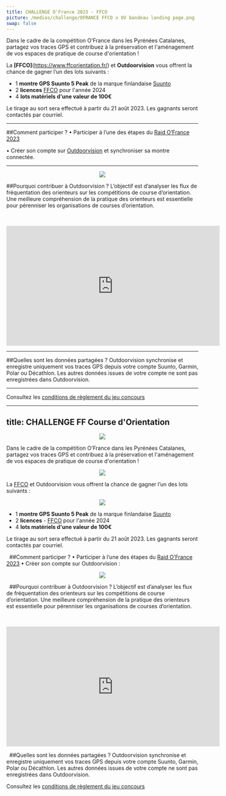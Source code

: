 ```yaml
---
title: CHALLENGE O'France 2023 - FFCO
picture: /medias/challenge/OFRANCE FFCO x OV bandeau landing page.png
swap: false
---
```


Dans le cadre de la compétition O’France dans les Pyrénées Catalanes, partagez vos traces GPS et contribuez à la préservation et l'aménagement de vos espaces de pratique de course d'orientation !

<participate></participate>


La **[FFCO]**(https://www.ffcorientation.fr/) et **Outdoorvision** vous offrent la chance de gagner l’un des lots suivants :  


- 1 **montre GPS Suunto 5 Peak** de la marque finlandaise [Suunto](https://www.suunto.com/fr-fr/)
- 2  **licences** [FFCO](https://www.ffcorientation.fr/) pour l'année 2024
- 4 **lots matériels d'une valeur de 100€** 


Le tirage au sort sera effectué à partir du 21 août 2023. Les gagnants seront contactés par courriel.

---

##Comment participer ?
•	Participer à l’une des étapes du [Raid O’France 2023](https://foot-2023.o-france.fr/fr/home)

•	Créer son compte sur [Outdoorvision](https://staging-auth.outdoorvision.fr/auth/realms/PRNSN/protocol/openid-connect/registrations?client_id=back1-outdoorgeovision-prnsn&response_type=code&redirect_uri=https://staging-back.outdoorvision.fr/auth/done/&scope=openid) et synchroniser sa montre connectée.

---

<p align="center">
  <img src="/medias/challenge-FFCO-02.jpg">
</p>

##Pourquoi contribuer à Outdoorvision ?
L’objectif est d’analyser les flux de fréquentation des orienteurs sur les compétitions de course d’orientation. 
Une meilleure compréhension de la pratique des orienteurs est essentielle pour pérenniser les organisations de courses d’orientation.

&nbsp;
<p align="center">
<iframe width="560" height="315" src="https://www.youtube.com/embed/Sua7VDlhBs4" title="YouTube video player" frameborder="0" allow="accelerometer; autoplay; clipboard-write; encrypted-media; gyroscope; picture-in-picture" allowfullscreen></iframe>
</p>


---

##Quelles sont les données partagées ?
Outdoorvision synchronise et enregistre uniquement vos traces GPS depuis votre compte Suunto, Garmin, Polar ou Décathlon. Les autres données issues de votre compte ne sont pas enregistrées dans Outdoorvision.

---

Consultez les [conditions de règlement du jeu concours](/medias/challenge/Strava-FFA-Reglement.pdf)
<participate></participate>











---
title: CHALLENGE FF Course d'Orientation
---

<p align="center">
  <img src="/medias/challenge/OFRANCE FFCO x OV bandeau landing page.png">
</p>

Dans le cadre de la compétition O’France dans les Pyrénées Catalanes, partagez vos traces GPS et contribuez à la préservation et l'aménagement de vos espaces de pratique de course d'orientation !

<participate></participate>

<p align="center">
  <img src="/medias/challenge/OFRANCE FFCO x OV bandeau landing page.png">
</p>

La [FFCO](https://www.ffcorientation.fr/) et Outdoorvision vous offrent la chance de gagner l’un des lots suivants :  


<p align="center">
  <img src="/medias/challenge/Lots_ofrance2023_landingpage.png">
</p>

- 1 **montre GPS Suunto 5 Peak** de la marque finlandaise [Suunto](https://www.suunto.com/fr-fr/)
- 2  **licences** - [FFCO](https://www.ffcorientation.fr/) pour l'année 2024
- 4 **lots matériels d'une valeur de 100€** 


Le tirage au sort sera effectué à partir du 21 août 2023. Les gagnants seront contactés par courriel.


&nbsp;
##Comment participer ?
•	Participer à l’une des étapes du [Raid O’France 2023](https://foot-2023.o-france.fr/fr/home)
•	Créer son compte sur Outdoorvision : <participate></participate>


<p align="center">
  <img src="/medias/challenge-FFCO-02.jpg">
</p>

&nbsp;
##Pourquoi contribuer à Outdoorvision ?
L’objectif est d’analyser les flux de fréquentation des orienteurs sur les compétitions de course d’orientation. 
Une meilleure compréhension de la pratique des orienteurs est essentielle pour pérenniser les organisations de courses d’orientation.

&nbsp;
<p align="center">
<iframe width="560" height="315" src="https://www.youtube.com/embed/Sua7VDlhBs4" title="YouTube video player" frameborder="0" allow="accelerometer; autoplay; clipboard-write; encrypted-media; gyroscope; picture-in-picture" allowfullscreen></iframe>
</p>

&nbsp;
##Quelles sont les données partagées ?
Outdoorvision synchronise et enregistre uniquement vos traces GPS depuis votre compte Suunto, Garmin, Polar ou Décathlon. Les autres données issues de votre compte ne sont pas enregistrées dans Outdoorvision.




Consultez les [conditions de règlement du jeu concours](/medias/Règlement_Jeu_Concours_Challenge_OutdoorvisionxFFCO.pdf)
<participate></participate>
